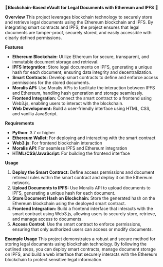 🚀**Blockchain-Based eVault for Legal Documents with Ethereum and IPFS** 📄

**Overview**
This project leverages blockchain technology to securely store and retrieve legal documents using the Ethereum blockchain and IPFS. By integrating smart contracts and IPFS, the project ensures that legal documents are tamper-proof, securely stored, and easily accessible with clearly defined permissions.

**Features**
- **Ethereum Blockchain:** Utilize Ethereum for secure, transparent, and immutable document storage and retrieval.
- **IPFS Integration:** Store legal documents on IPFS, generating a unique hash for each document, ensuring data integrity and decentralization.
- **Smart Contracts:** Develop smart contracts to define and enforce access permissions for the stored documents.
- **Moralis API:** Use Moralis APIs to facilitate the interaction between IPFS and Ethereum, handling hash generation and storage seamlessly.
- **Frontend Integration:** Connect the smart contract to a frontend using Web3.js, enabling users to interact with the blockchain.
- **Web Development:** Build a user-friendly interface using HTML, CSS, and vanilla JavaScript.

**Requirements**
- **Python**: 3.7 or higher
- **Ethereum Wallet**: For deploying and interacting with the smart contract
- **Web3.js**: For frontend blockchain interaction
- **Moralis API**: For seamless IPFS and Ethereum integration
- **HTML/CSS/JavaScript**: For building the frontend interface

**Usage**
1. **Deploy the Smart Contract:** Define access permissions and document retrieval rules within the smart contract and deploy it on the Ethereum network.
2. **Upload Documents to IPFS:** Use Moralis API to upload documents to IPFS, generating a unique hash for each document.
3. **Store Document Hash on Blockchain:** Store the generated hash on the Ethereum blockchain using the deployed smart contract.
4. **Frontend Integration:** Build a frontend interface that interacts with the smart contract using Web3.js, allowing users to securely store, retrieve, and manage access to documents.
5. **Access Control:** Use the smart contract to enforce permissions, ensuring that only authorized users can access or modify documents.

**Example Usage**
This project demonstrates a robust and secure method for storing legal documents using blockchain technology. By following the outlined steps, you can deploy smart contracts, manage document storage on IPFS, and build a web interface that securely interacts with the Ethereum blockchain to protect sensitive legal information.
